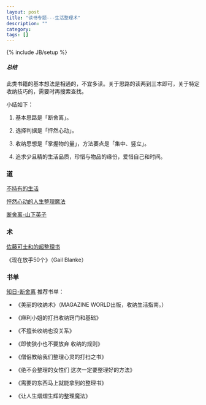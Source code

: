 ```yaml
---
layout: post
title: "读书专题---生活整理术"
description: ""
category: 
tags: []
---
```

{% include JB/setup %}

##### 总结

此类书籍的基本想法是相通的，不宜多读。关于思路的读两到三本即可，关于特定收纳技巧的，需要时再搜索查找。

小结如下：

1. 基本思路是「断舍离」。

2. 选择判据是「怦然心动」。

3. 收纳思想是「掌握物的量」，方法要点是「集中、竖立」。

4. 追求少且精的生活品质，珍惜与物品的缘份，爱惜自己和时间。


### 道

[不持有的生活](https://www.evernote.com/l/ADCJlAk5oqtFTapqkPuESH3cEqxSIg_ZbLs)

[怦然心动的人生整理魔法](https://www.evernote.com/l/ADC9QXy54FhDY5EFoxRfPBoo_vjOdfhukFg)

[断舍离-山下英子](https://www.evernote.com/l/ADD4PYXSzrtKVZAzAV2ngP4Z4SIgyKGL-Dc)


### 术

[佐藤可士和的超整理书](https://www.evernote.com/l/ADA6yVhiw5FNooJMNNcoVESJQl8laT8gt8o)

《现在放手50个》（Gail Blanke）


### 书单 

[知日-断舍离](https://www.evernote.com/l/ADAAaa80dm5LmLj-fQG5JXrGnu6ekmMR56c) 推荐书单： 

- 《美丽的收纳术》（MAGAZINE WORLD出版，收纳生活指南。）

- 《麻利小姐的打扫收纳窍门和基础》

- 《不擅长收纳也没关系》

- 《即使狭小也不要放弃 收纳的规则》

- 《僧侣教给我们整理心灵的打扫之书》

- 《绝不会整理的女性们 这次一定要整理好的方法》

- 《需要的东西马上就能拿到的整理书》

- 《让人生熠熠生辉的整理魔法》
